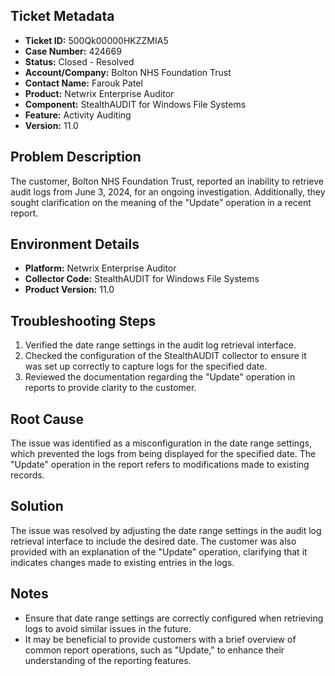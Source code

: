 ## Ticket Metadata
- **Ticket ID:** 500Qk00000HKZZMIA5
- **Case Number:** 424669
- **Status:** Closed - Resolved
- **Account/Company:** Bolton NHS Foundation Trust
- **Contact Name:** Farouk Patel
- **Product:** Netwrix Enterprise Auditor
- **Component:** StealthAUDIT for Windows File Systems
- **Feature:** Activity Auditing
- **Version:** 11.0

## Problem Description
The customer, Bolton NHS Foundation Trust, reported an inability to retrieve audit logs from June 3, 2024, for an ongoing investigation. Additionally, they sought clarification on the meaning of the "Update" operation in a recent report.

## Environment Details
- **Platform:** Netwrix Enterprise Auditor
- **Collector Code:** StealthAUDIT for Windows File Systems
- **Product Version:** 11.0

## Troubleshooting Steps
1. Verified the date range settings in the audit log retrieval interface.
2. Checked the configuration of the StealthAUDIT collector to ensure it was set up correctly to capture logs for the specified date.
3. Reviewed the documentation regarding the "Update" operation in reports to provide clarity to the customer.

## Root Cause
The issue was identified as a misconfiguration in the date range settings, which prevented the logs from being displayed for the specified date. The "Update" operation in the report refers to modifications made to existing records.

## Solution
The issue was resolved by adjusting the date range settings in the audit log retrieval interface to include the desired date. The customer was also provided with an explanation of the "Update" operation, clarifying that it indicates changes made to existing entries in the logs.

## Notes
- Ensure that date range settings are correctly configured when retrieving logs to avoid similar issues in the future.
- It may be beneficial to provide customers with a brief overview of common report operations, such as "Update," to enhance their understanding of the reporting features.